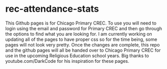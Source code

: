 # rec-attendance-stats


This Github pages is for Chicago Primary CREC. To use you will need to login using the email and password for Primary CREC and then go through the options to find what you are looking for. I am currently working on updating all of the pages to have proper css so for the time being, some pages will not look very pretty. Once the changes are complete, this repo and the github pages will all be handed over to Chicago Primary CREC for use in the upcoming Religious Education school years. Big thanks to youtube.com/DarkCode for his inspiration for these pages.
